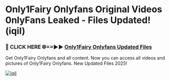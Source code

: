 # Only1Fairy Onlyfans Original Videos 0nlyFans Leaked - Files Updated! (iqil)

<h3>🔴 CLICK HERE 🌐==►► <a href="https://tinyurl.com/ehrbuxhb" rel="nofollow">Only1Fairy Onlyfans Updated Files</a></h3>

Get Only1Fairy Onlyfans and all content. Now you can access all videos and pictures of Only1Fairy Onlyfans. New Updated Files 2025!

[![iqil](https://i.imgur.com/lVYEuWS.gif)](https://tinyurl.com/ehrbuxhb)
